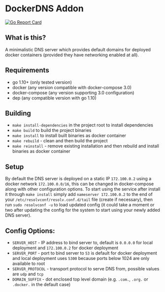 # DockerDNS Addon
[![Go Report Card](https://goreportcard.com/badge/github.com/ivanthescientist/docker-dns-addon)](https://goreportcard.com/report/github.com/ivanthescientist/docker-dns-addon)

## What is this?
A minimalistic DNS server which provides default domains for deployed docker containers (provided they have networking enabled at all).

## Requirements
- go 1.10+ (only tested version)
- docker (any version compatible with docker-compose 3.0)
- docker-compose (any version supporting 3.0 configuration)
- dep (any compatible version with go 1.10)

## Building
- `make install-dependencies` in the project root to install dependencies
- `make build` to build the project binaries
- `make install` to install built binaries as docker container
- `make rebuild` - clean and then build the project 
- `make reinstall` - remove existing installation and then rebuild and install binaries as docker container

## Setup
By default the DNS server is deployed on a static IP `172.100.0.2` using a docker network `172.100.0.0/16`, this can be 
changed in docker-compose along with other configuration options. To start using the service after install it through `make install`
simply add `nameserver 172.100.0.2` to the end of your `/etc/resolvconf/resolv.conf.d/tail` file (create if necessary), then run
`sudo resolvconf -u` to load updated config (it could take a moment or two after updating the config for the system to start using your newly added DNS server). 

## Config Options:
  - `SERVER_HOST` - IP address to bind server to, default is `0.0.0.0` for local deployment and `172.100.0.2` for docker deployment
  - `SERVER_PORT` - port to bind server to `53` is default for docker deployment and local deployment uses `5300` because ports below 1024 are only available to root
  - `SERVER_PROTOCOL` - transport protocol to serve DNS from, possible values are `udp` and `tcp`
  - `DOMAIN_SUFFIX` - dot enclosed top level domain (e.g. `.com.`, `.org.` or `.docker.` in the default case)